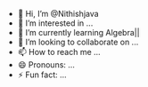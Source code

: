 - 👋 Hi, I’m @Nithishjava
- 👀 I’m interested in ...
- 🌱 I’m currently learning Algebra||
- 💞️ I’m looking to collaborate on ...
- 📫 How to reach me ...
- 😄 Pronouns: ...
- ⚡ Fun fact: ...

<!---
Nithishjava/Nithishjava is a ✨ special ✨ repository because its `README.md` (this file) appears on your GitHub profile.
You can click the Preview link to take a look at your changes.
--->
